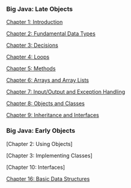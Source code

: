 ### Big Java: Late Objects

[Chapter 1: Introduction](https://github.com/ifqthenp/big-java/tree/master/src/late-objects/01-introduction)

[Chapter 2: Fundamental Data Types](https://github.com/ifqthenp/big-java/tree/master/src/late-objects/02-fundamental-data-types/)

[Chapter 3: Decisions](https://github.com/ifqthenp/big-java/tree/master/src/late-objects/03-decisions)

[Chapter 4: Loops](https://github.com/ifqthenp/big-java/tree/master/src/late-objects/04-loops)

[Chapter 5: Methods](https://github.com/ifqthenp/big-java/tree/master/src/late-objects/05-methods)

[Chapter 6: Arrays and Array Lists](https://github.com/ifqthenp/big-java/tree/master/src/late-objects/06-arrays-and-array-lists)

[Chapter 7: Input/Output and Exception Handling](https://github.com/ifqthenp/big-java/tree/master/src/late-objects/07-input-output-and-exception-handling)

[Chapter 8: Objects and Classes](https://github.com/ifqthenp/big-java/tree/master/src/late-objects/08-objects-and-classes)

[Chapter 9: Inheritance and Interfaces](https://github.com/ifqthenp/big-java/tree/master/src/late-objects/09-inheritance-and-interfaces)

### Big Java: Early Objects

[Chapter 2: Using Objects]

[Chapter 3: Implementing Classes]

[Chapter 10: Interfaces]

[Chapter 16: Basic Data Structures](https://github.com/ifqthenp/big-java/tree/master/src/early-objects/16-basic-data-structures)


